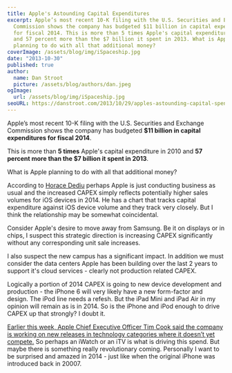 ```yaml
---
title: Apple's Astounding Capital Expenditures
excerpt: Apple’s most recent 10-K filing with the U.S. Securities and Exchange
  Commission shows the company has budgeted $11 billion in capital expenditures
  for fiscal 2014. This is more than 5 times Apple's capital expenditure in 2010
  and 57 percent more than the $7 billion it spent in 2013. What is Apple
  planning to do with all that additional money?
coverImage: /assets/blog/img/iSpaceship.jpg
date: "2013-10-30"
published: true
author:
  name: Dan Stroot
  picture: /assets/blog/authors/dan.jpeg
ogImage:
  url: /assets/blog/img/iSpaceship.jpg
seoURL: https://danstroot.com/2013/10/29/apples-astounding-capital-spending/
---
```


Apple’s most recent 10-K filing with the U.S. Securities and Exchange Commission shows the company has budgeted **$11 billion in capital expenditures for fiscal 2014**.

This is more than **5 times** Apple's capital expenditure in 2010 and **57 percent more than the $7 billion it spent in 2013**.

What is Apple planning to do with all that additional money?

According to [Horace Dediu](http://www.asymco.com/2013/10/30/how-many-ios-devices-will-be-produced-in-the-next-12-months/) perhaps Apple is just conducting business as usual and the increased CAPEX simply reflects potentially higher sales volumes for iOS devices in 2014. He has a chart that tracks capital expenditure against iOS device volume and they track very closely. But I think the relationship may be somewhat coincidental.

Consider Apple's desire to move away from Samsung. Be it on displays or in chips, I suspect this strategic direction is increasing CAPEX significantly without any corresponding unit sale increases.

I also suspect the new campus has a significant impact. In addition we must consider the data centers Apple has been building over the last 2 years to support it's cloud services - clearly not production related CAPEX.

Logically a portion of 2014 CAPEX is going to new device development and production - the iPhone 6 will very likely have a new form-factor and design. The iPod line needs a refesh. But the iPad Mini and iPad Air in my opinion will remain as is in 2014. So is the iPhone and iPod enough to drive CAPEX up that strongly? I doubt it.

[Earlier this week, Apple Chief Executive Officer Tim Cook said the company is working on new releases in technology categories where it doesn’t yet compete.](http://www.bloomberg.com/news/2013-10-30/apple-s-capital-spending-to-rise-to-11-billion-for-fiscal-2014.html) So perhaps an iWatch or an iTV is what is driving this spend. But maybe there is something really revolutionary coming. Personally I want to be surprised and amazed in 2014 - just like when the original iPhone was introduced back in 20007.
